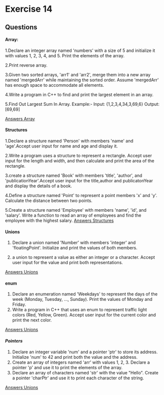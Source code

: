 # Exercise 14

## Questions
#### **Array:**
1.Declare an integer array named 'numbers' with a size of 5 and initialize it with values 1, 2, 3, 4, and 5. Print the elements of the array.

2.Print reverse array.

3.Given two sorted arrays, 'arr1' and 'arr2', merge them into a new array named 'mergedArr' while maintaining the sorted order. Assume 'mergedArr' has enough space to accommodate all elements.

4.Write a program in C++ to find and print the largest element in an array.

5.Find Out Largest Sum In Array. Example:- Input: {1,2,3,4,34,3,69,6} Output:[69,69]

[Answers Array](./array-answers.md)

#### **Structures**
1.Declare a structure named 'Person' with members 'name' and 'age'.Accept user input for name and age and display it.

2.Write a program uses a structure to represent a rectangle. Accept user input for the length and width, and then calculate and print the area of the rectangle.

3.create a structure named 'Book' with members 'title', 'author', and 'publicationYear'.Accept user input for the title,author and publicatonYear and display the details of a book.

4.Define a structure named 'Point' to represent a point members 'x' and 'y'. Calculate the distance between two points.

5.Create a structure named 'Employee' with members 'name', 'id', and 'salary'. Write a function to read an array of employees and find the employee with the highest salary.
[Answers Structures](./structures-answers.md)

#### **Unions**
1. Declare a union named 'Number' with members 'integer' and 'floatingPoint'. Initialize and print the values of both members.

2. a union to represent a value as either an integer or a character. Accept user input for the value and print both representations.

[Answers Unions](./unions-answers.md)

#### **enum**

1. Declare an enumeration named 'Weekdays' to represent the days of the week (Monday, Tuesday, ..., Sunday). Print the values of Monday and Friday.
2.  Write a program in C++ that uses an enum to represent traffic light colors (Red, Yellow, Green). Accept user input for the current color and print the next color.

[Answers Unions](./enums-answers.md)

#### *Pointers*
1. Declare an integer variable 'num' and a pointer 'ptr' to store its address. Initialize 'num' to 42 and print both the value and the address.
2. Create an array of integers named 'arr' with values 1, 2, 3. Declare a pointer 'p' and use it to print the elements of the array.
3. Declare an array of characters named 'str' with the value "Hello". Create a pointer 'charPtr' and use it to print each character of the string.

[Answers Unions](./pointers-answers.md)
